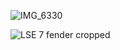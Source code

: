 
![IMG_6330](https://github.com/user-attachments/assets/499acd41-d343-404e-9130-5b3000b1d75c)


![LSE 7 fender cropped](https://github.com/user-attachments/assets/85a3fb69-5590-402b-b1da-666d105a0f03)
